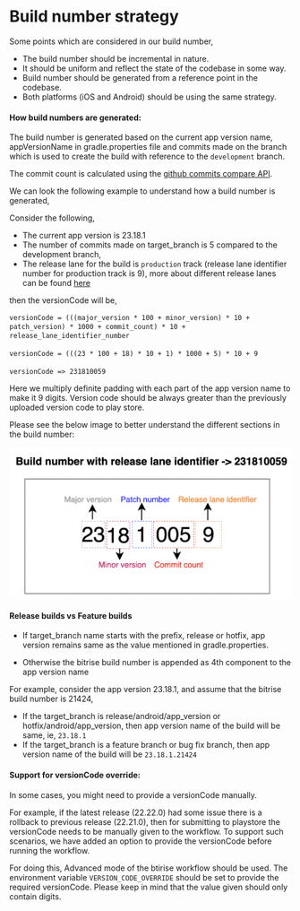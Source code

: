 # Build number strategy

Some points which are considered in our build number,
- The build number should be incremental in nature.
- It should be uniform and reflect the state of the codebase in some way.
- Build number should be generated from a reference point in the codebase.
- Both platforms (iOS and Android) should be using the same strategy.

#### How build numbers are generated:

The build number is generated based on the current app version name, appVersionName in gradle.properties file and commits made on the branch which is used to create the build with reference to the `development` branch.

The commit count is calculated using the [github commits compare API](https://docs.github.com/en/rest/commits/commits#compare-two-commits).

We can look the following example to understand how a build number is generated,

Consider the following,
- The current app version is 23.18.1
- The number of commits made on target_branch is 5 compared to the development branch,
- The release lane for the build is `production` track (release lane identifier number for production track is 9), more about different release lanes can be found [here](https://docs.google.com/document/d/1ewJE12W81wY6jNrqVt06uy7S5zWW-kDDVy_1P5xUAmM/edit?usp=sharing)

then the versionCode will be,

```
versionCode = (((major_version * 100 + minor_version) * 10 + patch_version) * 1000 + commit_count) * 10 + release_lane_identifier_number

versionCode = (((23 * 100 + 18) * 10 + 1) * 1000 + 5) * 10 + 9

versionCode => 231810059

```

Here we multiply definite padding with each part of the app version name to make it 9 digits. Version code should be always greater than the previously uploaded version code to play store.

Please see the below image to better understand the different sections in the build number:

![Build number sections](media/build_number_explained.png)

#### Release builds vs Feature builds

- If target_branch name starts with the prefix, release or hotfix, app version remains same as the value mentioned in gradle.properties.

- Otherwise the bitrise build number is appended as 4th component to the app version name

For example, consider the app version 23.18.1, and assume that the bitrise build number is 21424,

- If the target_branch is release/android/app_version or hotfix/android/app_version, then app version name of the build will be same, ie, `23.18.1`
- If the target_branch is a feature branch or bug fix branch, then app version name of the build will be `23.18.1.21424`

#### Support for versionCode override:

In some cases, you might need to provide a versionCode manually.

For example, if the latest release (22.22.0) had some issue there is a rollback to previous release (22.21.0), then for submitting to playstore the versionCode needs to be manually given to the workflow. To support such scenarios, we have added an option to provide the versionCode before running the workflow.

For doing this, Advanced mode of the btirise workflow should be used. The environment variable `VERSION_CODE_OVERRIDE` should be set to provide the required versionCode. Please keep in mind that the value given should only contain digits.
